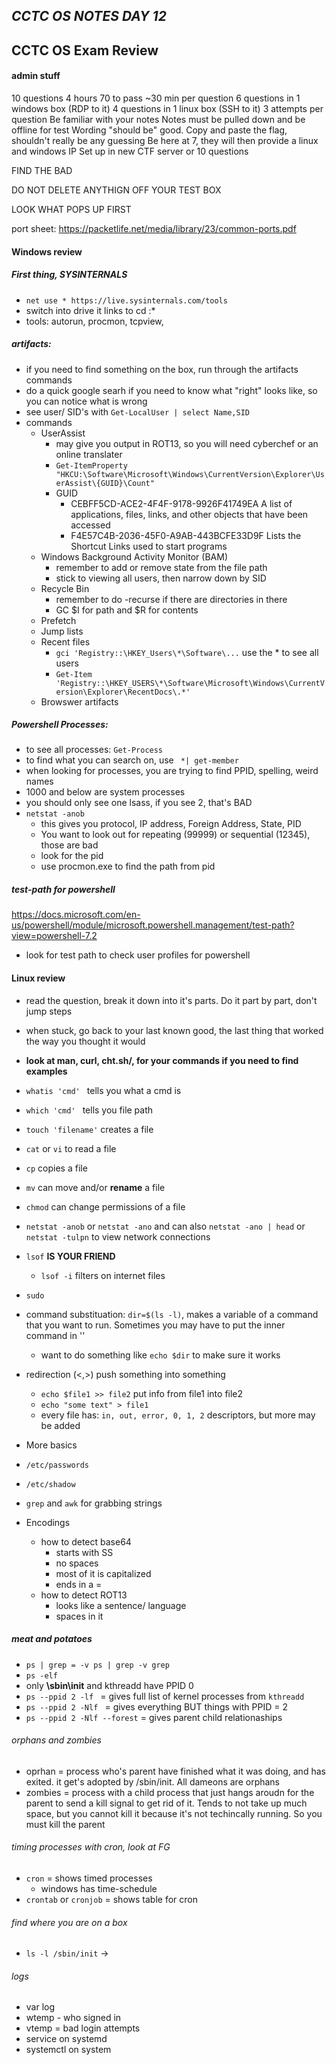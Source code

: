 ## *CCTC OS NOTES DAY 12*

## CCTC OS Exam Review

#### admin stuff 
10 questions
4 hours
70 to pass
~30 min per question
6 questions in 1 windows box (RDP to it)
4 questions in 1 linux box (SSH to it)
3 attempts per question
Be familiar with your notes 
Notes must be pulled down and be offline for test
Wording "should be" good. 
Copy and paste the flag, shouldn't really be any guessing 
Be here at 7, they will then provide a linux and windows IP
Set up in new CTF server or 10 questions

FIND THE BAD 

DO NOT DELETE ANYTHIGN OFF YOUR TEST BOX

LOOK WHAT POPS UP FIRST

port sheet: https://packetlife.net/media/library/23/common-ports.pdf 
#### Windows review

##### First thing, SYSINTERNALS

- `net use * https://live.sysinternals.com/tools`
- switch into drive it links to cd :*
- tools: autorun, procmon, tcpview, 

##### artifacts:
- if you need to find something on the box, run through the artifacts commands
- do a quick google searh if you need to know what "right" looks like, so you can notice what is wrong 
- see user/ SID's with `Get-LocalUser | select Name,SID` 
- commands
    - UserAssist
        - may give you output in ROT13, so you will need cyberchef or an online translater 
        - `Get-ItemProperty "HKCU:\Software\Microsoft\Windows\CurrentVersion\Explorer\UserAssist\{GUID}\Count" `
        - GUID
            - CEBFF5CD-ACE2-4F4F-9178-9926F41749EA A list of applications, files, links, and other objects that have been accessed
            - F4E57C4B-2036-45F0-A9AB-443BCFE33D9F Lists the Shortcut Links used to start programs
    - Windows Background Activity Monitor (BAM)
        - remember to add or remove state from the file path 
        - stick to viewing all users, then narrow down by SID
    - Recycle Bin
        - remember to do -recurse if there are directories in there
        - GC $I for path and $R for contents
    - Prefetch
    - Jump lists
    - Recent files
        - `gci 'Registry::\HKEY_Users\*\Software\...` use the * to see all users 
        - `Get-Item 'Registry::\HKEY_USERS\*\Software\Microsoft\Windows\CurrentVersion\Explorer\RecentDocs\.*'`
    - Browswer artifacts 

##### Powershell Processes:
- to see all processes: `Get-Process` 
- to find what you can search on, use ` *| get-member` 
- when looking for processes, you are trying to find PPID, spelling, weird names
- 1000 and below are system processes 
- you should only see one lsass, if you see 2, that's BAD
- `netstat -anob` 
    - this gives you protocol, IP address, Foreign Address, State, PID
    - You want to look out for repeating (99999) or sequential (12345), those are bad 
    - look for the pid
    - use procmon.exe to find the path from pid 

##### test-path for powershell
https://docs.microsoft.com/en-us/powershell/module/microsoft.powershell.management/test-path?view=powershell-7.2
- look for test path to check user profiles for powershell 


#### Linux review
- read the question, break it down into it's parts. Do it part by part, don't jump steps
- when stuck, go back to your last known good, the last thing that worked the way you thought it would 

- **look at man, curl, cht.sh/, for your commands if you need to find examples**
- `whatis 'cmd' ` tells you what a cmd is
- `which 'cmd' ` tells you file path
- `touch 'filename'` creates a file
- `cat` or  `vi` to read a file 
- `cp` copies a file
- `mv` can move and/or **rename** a file
- `chmod` can change permissions of a file 
- `netstat -anob` or `netstat -ano` and can also `netstat -ano | head`  or `netstat -tulpn` to view network connections
- `lsof` **IS YOUR FRIEND**
    - `lsof -i` filters on internet files
- `sudo` 
- command substituation: `dir=$(ls -l)`, makes a variable of a command that you want to run. Sometimes you may have to put the inner command in ''
    - want to do something like `echo $dir` to make sure it works
- redirection (<,>) push something into something
    - `echo $file1 >> file2` put info from file1 into file2
    - `echo "some text" > file1`
    - every file has: `in, out, error, 0, 1, 2` descriptors, but more may be added 
- More basics
-  `/etc/passwords`
- `/etc/shadow`
- `grep` and `awk` for grabbing strings

- Encodings
    - how to detect base64
        - starts with SS
        - no spaces
        - most of it is capitalized
        - ends in a = 
    - how to detect ROT13
        - looks like a sentence/ language
        - spaces in it
##### meat and potatoes
- `ps | grep = -v ps | grep -v grep`
- `ps -elf`
- only **\sbin\init** and kthreadd have PPID 0
- `ps --ppid 2 -lf ` = gives full list of kernel processes from `kthreadd`
- `ps --ppid 2 -Nlf ` = gives everything BUT things with PPID = 2
- `ps --ppid 2 -Nlf --forest` = gives parent child relationaships

###### orphans and zombies
- oprhan = process who's parent have finished what it was doing, and has exited. it get's adopted by /sbin/init. All dameons are orphans
- zombies = process with a child process that just hangs aroudn for the parent to send a kill signal to get rid of it. Tends to not take up much space, but you cannot kill it because it's not techincally running. So you must kill the parent

###### timing processes with cron, look at FG
- `cron` = shows timed processes 
    - windows has time-schedule
- `crontab` or `cronjob` = shows table for cron 

###### find where you are on a box
- `ls -l /sbin/init` -> 

###### logs
- var log 
- wtemp - who signed in
- vtemp = bad login attempts
- service on systemd 
- systemctl on system 
